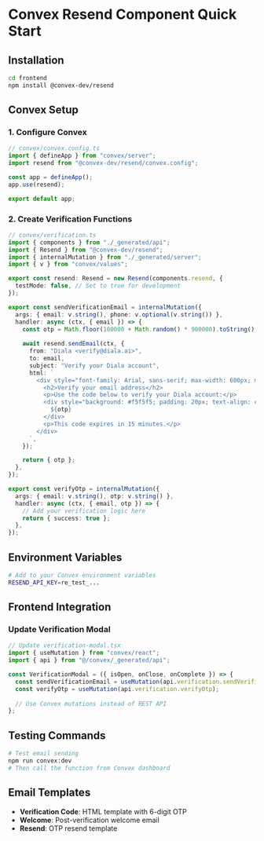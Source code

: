 # Convex Resend Component Quick Start

## Installation
```bash
cd frontend
npm install @convex-dev/resend
```

## Convex Setup

### 1. Configure Convex
```typescript
// convex/convex.config.ts
import { defineApp } from "convex/server";
import resend from "@convex-dev/resend/convex.config";

const app = defineApp();
app.use(resend);

export default app;
```

### 2. Create Verification Functions
```typescript
// convex/verification.ts
import { components } from "./_generated/api";
import { Resend } from "@convex-dev/resend";
import { internalMutation } from "./_generated/server";
import { v } from "convex/values";

export const resend: Resend = new Resend(components.resend, {
  testMode: false, // Set to true for development
});

export const sendVerificationEmail = internalMutation({
  args: { email: v.string(), phone: v.optional(v.string()) },
  handler: async (ctx, { email }) => {
    const otp = Math.floor(100000 + Math.random() * 900000).toString();
    
    await resend.sendEmail(ctx, {
      from: "Diala <verify@diala.ai>",
      to: email,
      subject: "Verify your Diala account",
      html: `
        <div style="font-family: Arial, sans-serif; max-width: 600px; margin: 0 auto;">
          <h2>Verify your email address</h2>
          <p>Use the code below to verify your Diala account:</p>
          <div style="background: #f5f5f5; padding: 20px; text-align: center; font-size: 24px; font-weight: bold; letter-spacing: 2px;">
            ${otp}
          </div>
          <p>This code expires in 15 minutes.</p>
        </div>
      `,
    });

    return { otp };
  },
});

export const verifyOtp = internalMutation({
  args: { email: v.string(), otp: v.string() },
  handler: async (ctx, { email, otp }) => {
    // Add your verification logic here
    return { success: true };
  },
});
```

## Environment Variables
```bash
# Add to your Convex environment variables
RESEND_API_KEY=re_test_...
```

## Frontend Integration

### Update Verification Modal
```typescript
// Update verification-modal.tsx
import { useMutation } from "convex/react";
import { api } from "@/convex/_generated/api";

const VerificationModal = ({ isOpen, onClose, onComplete }) => {
  const sendVerificationEmail = useMutation(api.verification.sendVerificationEmail);
  const verifyOtp = useMutation(api.verification.verifyOtp);
  
  // Use Convex mutations instead of REST API
};
```

## Testing Commands
```bash
# Test email sending
npm run convex:dev
# Then call the function from Convex dashboard
```

## Email Templates
- **Verification Code**: HTML template with 6-digit OTP
- **Welcome**: Post-verification welcome email
- **Resend**: OTP resend template